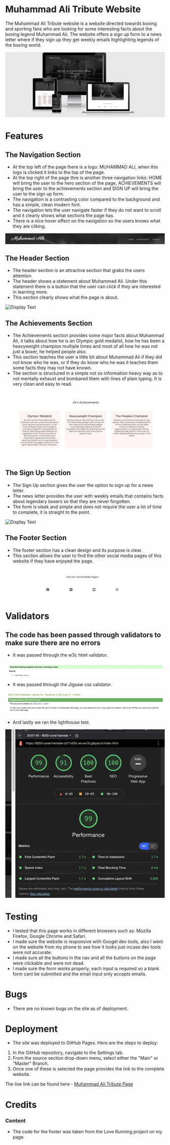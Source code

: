 # Muhammad Ali Tribute Website

The Muhammad Ali Tribute website is a website directed towards boxing and sporting fans who are looking for some interesting facts about the boxing legend Muhammad Ali.
The website offers a sign up form to a news letter where if they sign up they get weekly emails highlighting legends of the boxing world.

![Display Text](assets/images/diff-device.png)

# Features

 ## The Navigation Section 



- At the top left of the page there is a logo: MUHAMMAD ALI, when this logo is clicked it links to the top of the page.
- At the top right of the page thre is another three navigation links: HOME will bring the user to the hero section of the page, ACHIEVEMENTS will bring the user to the achievements section and SIGN UP will bring the user to the sign up form.
- The navigation is a contrasting color compared to the background and has a simple, clean modern font.
- The navigation lets the user navigate faster if they do not want to scroll and it clearly shows what sections the page has. 
- There is a nice hover effect on the navigstion so the users knows what they are cliking.

![Display Text](assets/images/navigation.png)

## The Header Section

- The header section is an attractive section that grabs the users attention.
- The header shows a statement about Muhammad Ali. Under this statement there is a button that the user can click if they are interested in learning more.
- This section clearly shows what the page is about.

![Display Text](assets/images/header-section.png)

## The Achievements Section

- The Achievements section provides some major facts about Muhammad Ali, it talks about how he is an Olympic gold medalist, how he has been a heavyweight champion multiple times and most of all how he was not just a boxer, he helped people also.
- This section teaches the user a little bit about Muhammad Ali if they did not know who he was, or if they do know who he was it teaches them some facts they may not have known.
- The section is structured in a simple not so information heavy way as to not mentally exhaust and bombared them with lines of plain typing. It is very clean and easy to read.

![Display Text](assets/images/achievements.png)

## The Sign Up Section

- The Sign Up section gives the user the option to sign up for a news letter.
- The news letter provides the user with weekly emails that contains facts about legendary boxers so that they are never forgotten.
- The form is sleek and simple and does not require the user a lot of time to complete, it is straight to the point.

![Display Text](assets/images/signup.png)

## The Footer Section

- The footer section has a clean design and its purpose is clear.
- This section allows the user to find the other social media pages of this website if they have enjoyed the page.

![Display Text](assets/images/footer-section.png)

# Validators

## The code has been passed through validators to make sure there are no errors

- It was passed through the w3c html validator.

![Display Text](assets/images/validator-code.png)

- It was passed through the Jigsaw css validator.

![Display Text](assets/images/validator-style.png)

- And lastly we ran the lighthouse test.

![Display Text](assets/images/lighthouse.png)

# Testing

- I tested that this page works in different browsers such as: Mozilla Firefox, Google Chrome and Safari.
- I made sure the website is responsive with Googel dev tools, also I went on the website from my phone to see how it looks just incase dev tools were not accurate.
- I made sure all the buttons in the nav and all the buttons on the page were clickable and were not dead.
- I made sure the form works properly, each input is required so a blank form cant be submitted and the email input only accepts emails.

# Bugs

- There are no known bugs on the site as of deployment.

# Deployment

- The site was deployed to GitHub Pages. Here are the steps to deploy:

1. In the GitHub repository, navigate to the Settings tab.
2. From the source section drop-down menu, select either the "Main" or "Master" Branch.  
3. Once one of these is selected the page provides the link to the complete website.

The live link can be found here - [Muhammad Ali Tribute Page](https://eiko12.github.io/port-project-1/)

# Credits

### Content 

- The code for the footer was taken from the Love Running project on my page.